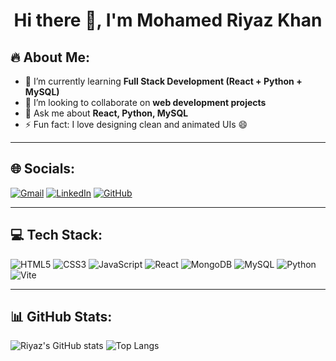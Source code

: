 <h1 align="center">Hi there 👋, I'm Mohamed Riyaz Khan</h1>

## 🔥 About Me:
- 🌱 I’m currently learning **Full Stack Development (React + Python + MySQL)**
- 👯 I’m looking to collaborate on **web development projects**
- 💬 Ask me about **React, Python, MySQL**
- ⚡ Fun fact: I love designing clean and animated UIs 😄

---

## 🌐 Socials:
[![Gmail](https://img.shields.io/badge/Gmail-D14836?style=for-the-badge&logo=gmail&logoColor=white)](mailto:riyazkhan82002@gmail.com)
[![LinkedIn](https://img.shields.io/badge/LinkedIn-0077B5?style=for-the-badge&logo=linkedin&logoColor=white)](https://linkedin.com/in/riyazkhan069)
[![GitHub](https://img.shields.io/badge/GitHub-100000?style=for-the-badge&logo=github&logoColor=white)](https://github.com/riyazkhan069)

---

## 💻 Tech Stack:
![HTML5](https://img.shields.io/badge/html5-%23E34F26.svg?style=for-the-badge&logo=html5&logoColor=white)
![CSS3](https://img.shields.io/badge/css3-%231572B6.svg?style=for-the-badge&logo=css3&logoColor=white)
![JavaScript](https://img.shields.io/badge/javascript-%23323330.svg?style=for-the-badge&logo=javascript&logoColor=%23F7DF1E)
![React](https://img.shields.io/badge/react-%2361DAFB.svg?style=for-the-badge&logo=react&logoColor=black)
![MongoDB](https://img.shields.io/badge/mongodb-%234ea94b.svg?style=for-the-badge&logo=mongodb&logoColor=white)
![MySQL](https://img.shields.io/badge/mysql-%2300f.svg?style=for-the-badge&logo=mysql&logoColor=white)
![Python](https://img.shields.io/badge/python-%233776AB.svg?style=for-the-badge&logo=python&logoColor=white)
![Vite](https://img.shields.io/badge/vite-%23646CFF.svg?style=for-the-badge&logo=vite&logoColor=white)

---

## 📊 GitHub Stats:
![Riyaz's GitHub stats](https://github-readme-stats.vercel.app/api?username=riyazkhan069&show_icons=true&theme=tokyonight)
![Top Langs](https://github-readme-stats.vercel.app/api/top-langs/?username=riyazkhan069&layout=compact&theme=tokyonight)

